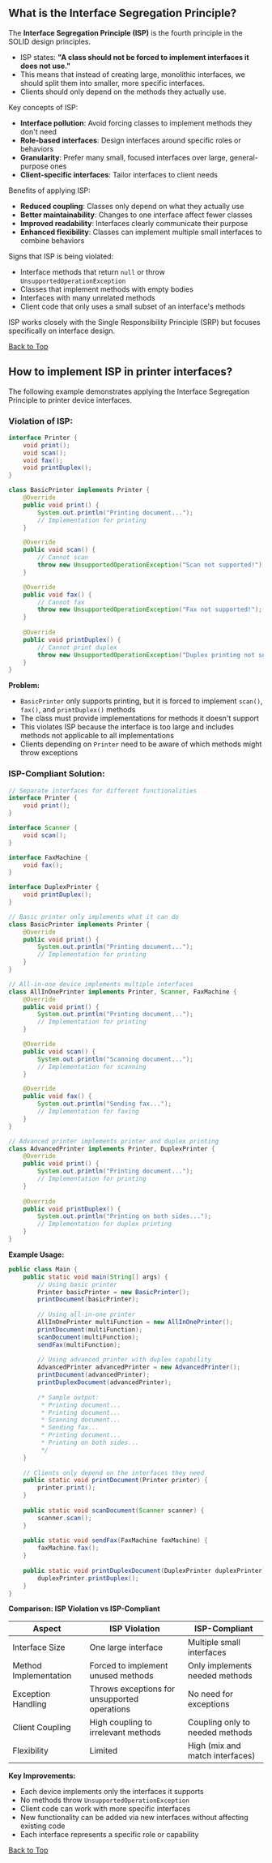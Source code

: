 

## What is the Interface Segregation Principle?

The **Interface Segregation Principle (ISP)** is the fourth principle in the SOLID design principles.

* ISP states: **"A class should not be forced to implement interfaces it does not use."**
* This means that instead of creating large, monolithic interfaces, we should split them into smaller, more specific interfaces.
* Clients should only depend on the methods they actually use.

Key concepts of ISP:

* **Interface pollution**: Avoid forcing classes to implement methods they don't need
* **Role-based interfaces**: Design interfaces around specific roles or behaviors
* **Granularity**: Prefer many small, focused interfaces over large, general-purpose ones
* **Client-specific interfaces**: Tailor interfaces to client needs

Benefits of applying ISP:

* **Reduced coupling**: Classes only depend on what they actually use
* **Better maintainability**: Changes to one interface affect fewer classes
* **Improved readability**: Interfaces clearly communicate their purpose
* **Enhanced flexibility**: Classes can implement multiple small interfaces to combine behaviors

Signs that ISP is being violated:

* Interface methods that return `null` or throw `UnsupportedOperationException`
* Classes that implement methods with empty bodies
* Interfaces with many unrelated methods
* Client code that only uses a small subset of an interface's methods

ISP works closely with the Single Responsibility Principle (SRP) but focuses specifically on interface design.

[Back to Top](#table-of-contents)

## How to implement ISP in printer interfaces?

The following example demonstrates applying the Interface Segregation Principle to printer device interfaces.

### Violation of ISP:

```java
interface Printer {
    void print();
    void scan();
    void fax();
    void printDuplex();
}

class BasicPrinter implements Printer {
    @Override
    public void print() {
        System.out.println("Printing document...");
        // Implementation for printing
    }

    @Override
    public void scan() {
        // Cannot scan
        throw new UnsupportedOperationException("Scan not supported!");
    }

    @Override
    public void fax() {
        // Cannot fax
        throw new UnsupportedOperationException("Fax not supported!");
    }
    
    @Override
    public void printDuplex() {
        // Cannot print duplex
        throw new UnsupportedOperationException("Duplex printing not supported!");
    }
}
```

**Problem:**
* `BasicPrinter` only supports printing, but it is forced to implement `scan()`, `fax()`, and `printDuplex()` methods
* The class must provide implementations for methods it doesn't support
* This violates ISP because the interface is too large and includes methods not applicable to all implementations
* Clients depending on `Printer` need to be aware of which methods might throw exceptions

### ISP-Compliant Solution:

```java
// Separate interfaces for different functionalities
interface Printer {
    void print();
}

interface Scanner {
    void scan();
}

interface FaxMachine {
    void fax();
}

interface DuplexPrinter {
    void printDuplex();
}

// Basic printer only implements what it can do
class BasicPrinter implements Printer {
    @Override
    public void print() {
        System.out.println("Printing document...");
        // Implementation for printing
    }
}

// All-in-one device implements multiple interfaces
class AllInOnePrinter implements Printer, Scanner, FaxMachine {
    @Override
    public void print() {
        System.out.println("Printing document...");
        // Implementation for printing
    }

    @Override
    public void scan() {
        System.out.println("Scanning document...");
        // Implementation for scanning
    }

    @Override
    public void fax() {
        System.out.println("Sending fax...");
        // Implementation for faxing
    }
}

// Advanced printer implements printer and duplex printing
class AdvancedPrinter implements Printer, DuplexPrinter {
    @Override
    public void print() {
        System.out.println("Printing document...");
        // Implementation for printing
    }
    
    @Override
    public void printDuplex() {
        System.out.println("Printing on both sides...");
        // Implementation for duplex printing
    }
}
```

**Example Usage:**
```java
public class Main {
    public static void main(String[] args) {
        // Using basic printer
        Printer basicPrinter = new BasicPrinter();
        printDocument(basicPrinter);
        
        // Using all-in-one printer
        AllInOnePrinter multiFunction = new AllInOnePrinter();
        printDocument(multiFunction);
        scanDocument(multiFunction);
        sendFax(multiFunction);
        
        // Using advanced printer with duplex capability
        AdvancedPrinter advancedPrinter = new AdvancedPrinter();
        printDocument(advancedPrinter);
        printDuplexDocument(advancedPrinter);
        
        /* Sample output:
         * Printing document...
         * Printing document...
         * Scanning document...
         * Sending fax...
         * Printing document...
         * Printing on both sides...
         */
    }
    
    // Clients only depend on the interfaces they need
    public static void printDocument(Printer printer) {
        printer.print();
    }
    
    public static void scanDocument(Scanner scanner) {
        scanner.scan();
    }
    
    public static void sendFax(FaxMachine faxMachine) {
        faxMachine.fax();
    }
    
    public static void printDuplexDocument(DuplexPrinter duplexPrinter) {
        duplexPrinter.printDuplex();
    }
}
```

**Comparison: ISP Violation vs ISP-Compliant**

| Aspect | ISP Violation | ISP-Compliant |
|--------|---------------|---------------|
| Interface Size | One large interface | Multiple small interfaces |
| Method Implementation | Forced to implement unused methods | Only implements needed methods |
| Exception Handling | Throws exceptions for unsupported operations | No need for exceptions |
| Client Coupling | High coupling to irrelevant methods | Coupling only to needed methods |
| Flexibility | Limited | High (mix and match interfaces) |

**Key Improvements:**
* Each device implements only the interfaces it supports
* No methods throw `UnsupportedOperationException`
* Client code can work with more specific interfaces
* New functionality can be added via new interfaces without affecting existing code
* Each interface represents a specific role or capability

[Back to Top](#table-of-contents)
